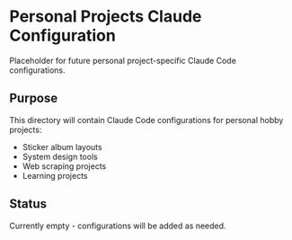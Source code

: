# Personal Projects Claude Configuration

Placeholder for future personal project-specific Claude Code configurations.

## Purpose

This directory will contain Claude Code configurations for personal hobby projects:
- Sticker album layouts
- System design tools
- Web scraping projects
- Learning projects

## Status

Currently empty - configurations will be added as needed.
